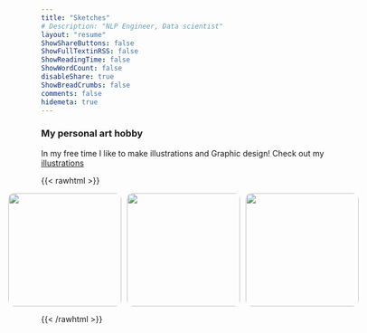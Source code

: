 ```yaml
---
title: "Sketches"
# Description: "NLP Engineer, Data scientist"
layout: "resume"
ShowShareButtons: false
ShowFullTextinRSS: false
ShowReadingTime: false
ShowWordCount: false
disableShare: true
ShowBreadCrumbs: false
comments: false
hidemeta: true
---
```


### My personal art hobby
  
In my free time I like to make illustrations and Graphic design! Check out my [illustrations](https://himl.tumblr.com/)  

{{< rawhtml >}}

<!-- <center>
<img src="/images/himloul.gif" alt="drawing" width="125"/>
</center> -->

<style>
    .image-container {
        position: relative;
        display: inline-block;
    }

    .image-overlay {
        position: absolute;
        top: 50%;
        left: 50%;
        transform: translate(-50%, -50%);
        width: 100%;
        height: 86%;
        background-color: rgba(255, 255, 255, 0.5);
        border-radius: 10px;
        display: flex;
        justify-content: center;
        align-items: center;
        opacity: 0;
        transition: opacity 0.3s;
        box-sizing: border-box;
        padding: 20px;
    }



    .image-container:hover .image-overlay {
        opacity: 1;
    }

    .image-overlay span {
        font-size: 36px;
        /* background-color: rgba(255, 255, 255, 0.5);
        padding: 10px;
        border-radius: 10px; */
    }
</style>

<div style="display: grid; grid-gap: 10px; grid-template-columns: repeat(3, 1fr); margin: auto; width: 75%; justify-content: center;">
    <div class="image-container">
        <img src="/images/carablanca.jpg" style="border-radius: 10px;width:200px;height:200px;object-fit: cover;">
        <div class="image-overlay">
            <span>🏕️</span>
        </div>
    </div>
    <div class="image-container">
        <img src="/images/fresh_oranges_himloul.jpg" style="border-radius: 10px;width:200px;height:200px;object-fit: cover;">
        <div class="image-overlay">
            <span>🍊</span>
        </div>
    </div>
    <div class="image-container">
        <img src="/images/sunset_pxlart_himloul.jpg" style="border-radius: 10px;width:200px;height:200px;object-fit: cover;">
        <div class="image-overlay">
            <span>🎮</span>
        </div>
    </div>
</div>


{{< /rawhtml >}} 

<!--
[Collect prints](#link){: .btn .btn--success .btn--large .align-center}  

<div style="text-align: center">
  <div class="flex-container" style="vertical-align: top">
    <img src="/images/fresh_oranges_himloul.jpg" width = "150"/>
    <img src="/images/sunset_pxlart_himloul.jpg" width = "150"/>
    <img src="/images/carablanca.jpg" width = "150"/>
  </div>
</div>
-->
  
<!--
  <div id="pixlee_container"></div><script type="text/javascript">window.PixleeAsyncInit = function() {Pixlee.init({apiKey:'2YaOkhxSryTRbAkzrJcb'});Pixlee.addSimpleWidget({widgetId:'34605'});};</script><script src="//instafeed.assets.pxlecdn.com/assets/pixlee_widget_1_0_0.js"></script>
-->